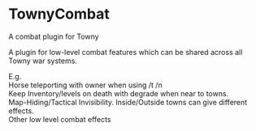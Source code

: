 # TownyCombat
A combat plugin for Towny

A plugin for low-level combat features which can be shared across all Towny war systems.

E.g.
<br> Horse teleporting with owner when using /t /n
<br> Keep Inventory/levels on death with degrade when near to towns.
<br> Map-Hiding/Tactical Invisibility. Inside/Outside towns can give different effects.
<br> Other low level combat effects

